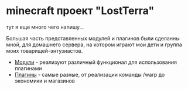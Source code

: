 <!-- TITLE: minecraft проект "LostTerra" -->
<!-- SUBTITLE: Основную информацию о проекте можно найти в нашей группе вконтактах https://vk.com/lostterra -->

# minecraft проект "LostTerra"

тут я еще много чего напишу...


Большая часть представленных модулей и плагинов были сделанны мной, для домашнего сервера, на котором играют мои дети и группа моих товарищей-энтузиастов.

- [Модули](Модули) - реализуют различный функционал для использования плагинами
- [Плагины](Плагины) - самые разные, от реализации команды /warp до экономики и магазинов


